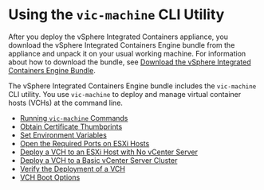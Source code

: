 # Using the `vic-machine` CLI Utility #

After you deploy the vSphere Integrated Containers appliance, you download the vSphere Integrated Containers Engine bundle from the appliance and unpack it on your usual working machine. For information about how to download the bundle, see [Download the vSphere Integrated Containers Engine Bundle](vic_engine_bundle.md). 

The vSphere Integrated Containers Engine bundle includes the `vic-machine` CLI utility. You use `vic-machine` to deploy and manage virtual container hosts (VCHs) at the command line. 

- [Running `vic-machine` Commands](running_vicmachine_cmds.md)
- [Obtain Certificate Thumbprints](obtain_thumbprint.md)
- [Set Environment Variables](vic_env_variables.md)
- [Open the Required Ports on ESXi Hosts](open_ports_on_hosts.md)
- [Deploy a VCH to an ESXi Host with No vCenter Server](deploy_vch_esxi.md)
- [Deploy a VCH to a Basic vCenter Server Cluster](deploy_vch_vcenter.md)
- [Verify the Deployment of a VCH](verify_vch_deployment.md)
- [VCH Boot Options](vch_boot_options.md)